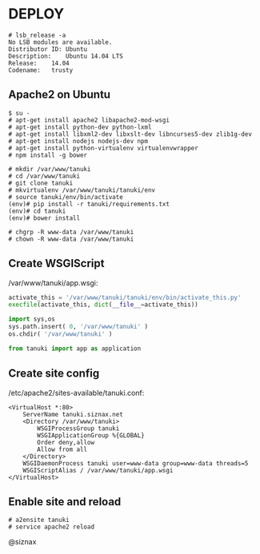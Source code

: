 DEPLOY
======

```root
# lsb_release -a
No LSB modules are available.
Distributor ID:	Ubuntu
Description:	Ubuntu 14.04 LTS
Release:	14.04
Codename:	trusty
```


Apache2 on Ubuntu
-----------------

```root
$ su -
# apt-get install apache2 libapache2-mod-wsgi
# apt-get install python-dev python-lxml
# apt-get install libxml2-dev libxslt-dev libncurses5-dev zlib1g-dev
# apt-get install nodejs nodejs-dev npm
# apt-get install python-virtualenv virtualenvwrapper
# npm install -g bower

# mkdir /var/www/tanuki
# cd /var/www/tanuki
# git clone tanuki
# mkvirtualenv /var/www/tanuki/tanuki/env
# source tanuki/env/bin/activate
(env)# pip install -r tanuki/requirements.txt
(env)# cd tanuki
(env)# bower install

# chgrp -R www-data /var/www/tanuki
# chown -R www-data /var/www/tanuki
```


Create WSGIScript
-----------------

/var/www/tanuki/app.wsgi:

```python
activate_this = '/var/www/tanuki/tanuki/env/bin/activate_this.py'
execfile(activate_this, dict(__file__=activate_this))

import sys,os
sys.path.insert( 0, '/var/www/tanuki' )
os.chdir( '/var/www/tanuki' )

from tanuki import app as application
```


Create site config
------------------

/etc/apache2/sites-available/tanuki.conf:

```
<VirtualHost *:80>
    ServerName tanuki.siznax.net
    <Directory /var/www/tanuki>
        WSGIProcessGroup tanuki
        WSGIApplicationGroup %{GLOBAL}
        Order deny,allow
        Allow from all
    </Directory>
    WSGIDaemonProcess tanuki user=www-data group=www-data threads=5
    WSGIScriptAlias / /var/www/tanuki/app.wsgi
</VirtualHost>
```


Enable site and reload
----------------------

```root
# a2ensite tanuki
# service apache2 reload
```


@siznax

